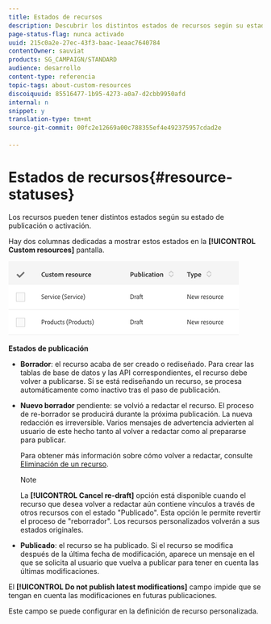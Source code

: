 ```yaml
---
title: Estados de recursos
description: Descubrir los distintos estados de recursos según su estado de publicación.
page-status-flag: nunca activado
uuid: 215c0a2e-27ec-43f3-baac-1eaac7640784
contentOwner: sauviat
products: SG_CAMPAIGN/STANDARD
audience: desarrollo
content-type: referencia
topic-tags: about-custom-resources
discoiquuid: 85516477-1b95-4273-a0a7-d2cbb9950afd
internal: n
snippet: y
translation-type: tm+mt
source-git-commit: 00fc2e12669a00c788355ef4e492375957cdad2e

---
```



# Estados de recursos{#resource-statuses}

Los recursos pueden tener distintos estados según su estado de publicación o activación.

Hay dos columnas dedicadas a mostrar estos estados en la **[!UICONTROL Custom resources]** pantalla.

![](assets/schema_colonne_1.png)

**Estados de publicación**

* **Borrador**: el recurso acaba de ser creado o rediseñado. Para crear las tablas de base de datos y las API correspondientes, el recurso debe volver a publicarse. Si se está rediseñando un recurso, se procesa automáticamente como inactivo tras el paso de publicación.
* **Nuevo borrador** pendiente: se volvió a redactar el recurso. El proceso de re-borrador se producirá durante la próxima publicación. La nueva redacción es irreversible. Varios mensajes de advertencia advierten al usuario de este hecho tanto al volver a redactar como al prepararse para publicar.

   Para obtener más información sobre cómo volver a redactar, consulte [Eliminación de un recurso](../../developing/using/deleting-a-resource.md).

   >[!NOTE]
   >
   >La **[!UICONTROL Cancel re-draft]** opción está disponible cuando el recurso que desea volver a redactar aún contiene vínculos a través de otros recursos con el estado "Publicado". Esta opción le permite revertir el proceso de "reborrador". Los recursos personalizados volverán a sus estados originales.

* **Publicado**: el recurso se ha publicado. Si el recurso se modifica después de la última fecha de modificación, aparece un mensaje en el que se solicita al usuario que vuelva a publicar para tener en cuenta las últimas modificaciones.

El **[!UICONTROL Do not publish latest modifications]** campo impide que se tengan en cuenta las modificaciones en futuras publicaciones.

Este campo se puede configurar en la definición de recurso personalizada.
